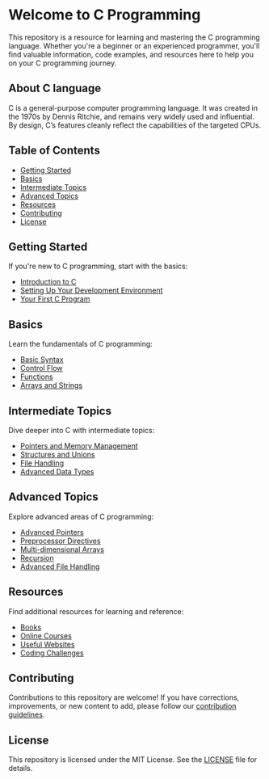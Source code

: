 # Welcome to C Programming

This repository is a resource for learning and mastering the C programming language. Whether you're a beginner or an experienced programmer, you'll find valuable information, code examples, and resources here to help you on your C programming journey.

## About C language 
C is a general-purpose computer programming language. It was created in the 1970s by Dennis Ritchie, and remains very widely used and influential. By design, C’s features cleanly reflect the capabilities of the targeted CPUs.

## Table of Contents

- [Getting Started](#getting-started)
- [Basics](#basics)
- [Intermediate Topics](#intermediate-topics)
- [Advanced Topics](#advanced-topics)
- [Resources](#resources)
- [Contributing](#contributing)
- [License](#license)

## Getting Started

If you're new to C programming, start with the basics:

- [Introduction to C](#introduction-to-c)
- [Setting Up Your Development Environment](#setting-up-your-development-environment)
- [Your First C Program](#your-first-c-program)

## Basics

Learn the fundamentals of C programming:

- [Basic Syntax](#basic-syntax)
- [Control Flow](#control-flow)
- [Functions](#functions)
- [Arrays and Strings](#arrays-and-strings)

## Intermediate Topics

Dive deeper into C with intermediate topics:

- [Pointers and Memory Management](#pointers-and-memory-management)
- [Structures and Unions](#structures-and-unions)
- [File Handling](#file-handling)
- [Advanced Data Types](#advanced-data-types)

## Advanced Topics

Explore advanced areas of C programming:

- [Advanced Pointers](#advanced-pointers)
- [Preprocessor Directives](#preprocessor-directives)
- [Multi-dimensional Arrays](#multi-dimensional-arrays)
- [Recursion](#recursion)
- [Advanced File Handling](#advanced-file-handling)

## Resources

Find additional resources for learning and reference:

- [Books](#books)
- [Online Courses](#online-courses)
- [Useful Websites](#useful-websites)
- [Coding Challenges](#coding-challenges)

## Contributing

Contributions to this repository are welcome! If you have corrections, improvements, or new content to add, please follow our [contribution guidelines](CONTRIBUTING.md).

## License

This repository is licensed under the MIT License. See the [LICENSE](LICENSE) file for details.

